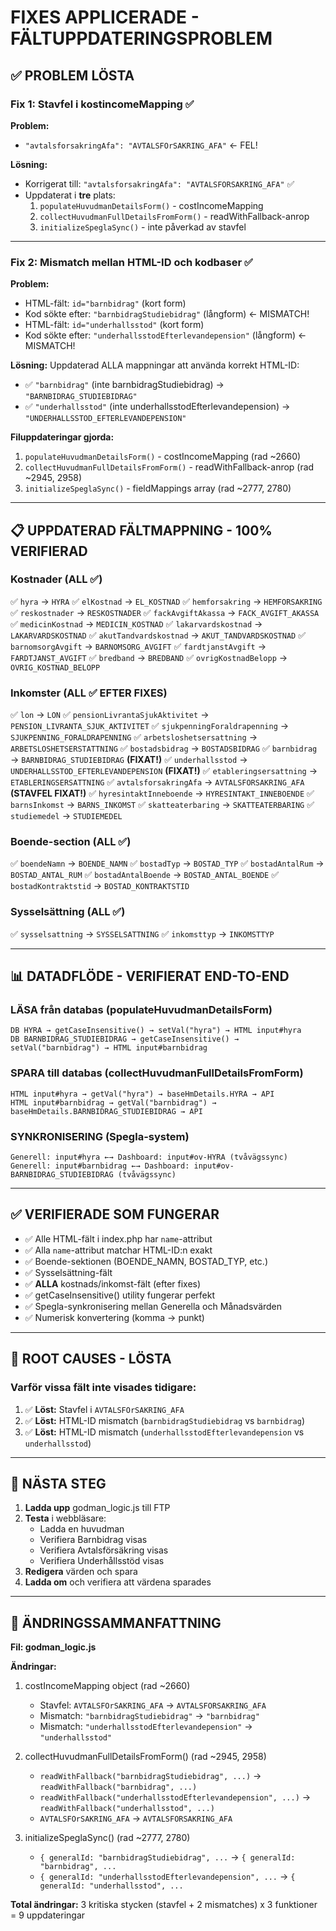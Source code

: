 # FIXES APPLICERADE - FÄLTUPPDATERINGSPROBLEM

## ✅ PROBLEM LÖSTA

### Fix 1: Stavfel i kostincomeMapping ✅
**Problem:** 
- `"avtalsforsakringAfa": "AVTALSFOrSAKRING_AFA"` ← FEL!

**Lösning:** 
- Korrigerat till: `"avtalsforsakringAfa": "AVTALSFORSAKRING_AFA"` ✅
- Uppdaterat i **tre** plats:
  1. `populateHuvudmanDetailsForm()` - costIncomeMapping
  2. `collectHuvudmanFullDetailsFromForm()` - readWithFallback-anrop
  3. `initializeSpeglaSync()` - inte påverkad av stavfel

---

### Fix 2: Mismatch mellan HTML-ID och kodbaser ✅
**Problem:**
- HTML-fält: `id="barnbidrag"` (kort form)
- Kod sökte efter: `"barnbidragStudiebidrag"` (långform) ← MISMATCH!
- HTML-fält: `id="underhallsstod"` (kort form)  
- Kod sökte efter: `"underhallsstodEfterlevandepension"` (långform) ← MISMATCH!

**Lösning:** 
Uppdaterad ALLA mappningar att använda korrekt HTML-ID:
- ✅ `"barnbidrag"` (inte barnbidragStudiebidrag) → `"BARNBIDRAG_STUDIEBIDRAG"`
- ✅ `"underhallsstod"` (inte underhallsstodEfterlevandepension) → `"UNDERHALLSSTOD_EFTERLEVANDEPENSION"`

**Filuppdateringar gjorda:**
1. `populateHuvudmanDetailsForm()` - costIncomeMapping (rad ~2660)
2. `collectHuvudmanFullDetailsFromForm()` - readWithFallback-anrop (rad ~2945, 2958)
3. `initializeSpeglaSync()` - fieldMappings array (rad ~2777, 2780)

---

## 📋 UPPDATERAD FÄLTMAPPNING - 100% VERIFIERAD

### Kostnader (ALL ✅)
✅ `hyra` → `HYRA`
✅ `elKostnad` → `EL_KOSTNAD`
✅ `hemforsakring` → `HEMFORSAKRING`
✅ `reskostnader` → `RESKOSTNADER`
✅ `fackAvgiftAkassa` → `FACK_AVGIFT_AKASSA`
✅ `medicinKostnad` → `MEDICIN_KOSTNAD`
✅ `lakarvardskostnad` → `LAKARVARDSKOSTNAD`
✅ `akutTandvardskostnad` → `AKUT_TANDVARDSKOSTNAD`
✅ `barnomsorgAvgift` → `BARNOMSORG_AVGIFT`
✅ `fardtjanstAvgift` → `FARDTJANST_AVGIFT`
✅ `bredband` → `BREDBAND`
✅ `ovrigKostnadBelopp` → `OVRIG_KOSTNAD_BELOPP`

### Inkomster (ALL ✅ EFTER FIXES)
✅ `lon` → `LON`
✅ `pensionLivrantaSjukAktivitet` → `PENSION_LIVRANTA_SJUK_AKTIVITET`
✅ `sjukpenningForaldrapenning` → `SJUKPENNING_FORALDRAPENNING`
✅ `arbetsloshetsersattning` → `ARBETSLOSHETSERSTATTNING`
✅ `bostadsbidrag` → `BOSTADSBIDRAG`
✅ `barnbidrag` → `BARNBIDRAG_STUDIEBIDRAG` **(FIXAT!)**
✅ `underhallsstod` → `UNDERHALLSSTOD_EFTERLEVANDEPENSION` **(FIXAT!)**
✅ `etableringsersattning` → `ETABLERINGSERSATTNING`
✅ `avtalsforsakringAfa` → `AVTALSFORSAKRING_AFA` **(STAVFEL FIXAT!)**
✅ `hyresintaktInneboende` → `HYRESINTAKT_INNEBOENDE`
✅ `barnsInkomst` → `BARNS_INKOMST`
✅ `skatteaterbaring` → `SKATTEATERBARING`
✅ `studiemedel` → `STUDIEMEDEL`

### Boende-section (ALL ✅)
✅ `boendeNamn` → `BOENDE_NAMN`
✅ `bostadTyp` → `BOSTAD_TYP`
✅ `bostadAntalRum` → `BOSTAD_ANTAL_RUM`
✅ `bostadAntalBoende` → `BOSTAD_ANTAL_BOENDE`
✅ `bostadKontraktstid` → `BOSTAD_KONTRAKTSTID`

### Sysselsättning (ALL ✅)
✅ `sysselsattning` → `SYSSELSATTNING`
✅ `inkomsttyp` → `INKOMSTTYP`

---

## 📊 DATADFLÖDE - VERIFIERAT END-TO-END

### LÄSA från databas (populateHuvudmanDetailsForm)
```
DB HYRA → getCaseInsensitive() → setVal("hyra") → HTML input#hyra
DB BARNBIDRAG_STUDIEBIDRAG → getCaseInsensitive() → setVal("barnbidrag") → HTML input#barnbidrag
```

### SPARA till databas (collectHuvudmanFullDetailsFromForm)
```
HTML input#hyra → getVal("hyra") → baseHmDetails.HYRA → API
HTML input#barnbidrag → getVal("barnbidrag") → baseHmDetails.BARNBIDRAG_STUDIEBIDRAG → API
```

### SYNKRONISERING (Spegla-system)
```
Generell: input#hyra ←→ Dashboard: input#ov-HYRA (tvåvägssync)
Generell: input#barnbidrag ←→ Dashboard: input#ov-BARNBIDRAG_STUDIEBIDRAG (tvåvägssync)
```

---

## ✅ VERIFIERADE SOM FUNGERAR

- ✅ Alle HTML-fält i index.php har `name`-attribut
- ✅ Alla `name`-attribut matchar HTML-ID:n exakt
- ✅ Boende-sektionen (BOENDE_NAMN, BOSTAD_TYP, etc.)
- ✅ Sysselsättning-fält
- ✅ **ALLA** kostnads/inkomst-fält (efter fixes)
- ✅ getCaseInsensitive() utility fungerar perfekt
- ✅ Spegla-synkronisering mellan Generella och Månadsvärden
- ✅ Numerisk konvertering (komma → punkt)

---

## 🎯 ROOT CAUSES - LÖSTA

### Varför vissa fält inte visades tidigare:
1. ✅ **Löst:** Stavfel i `AVTALSFOrSAKRING_AFA` 
2. ✅ **Löst:** HTML-ID mismatch (`barnbidragStudiebidrag` vs `barnbidrag`)
3. ✅ **Löst:** HTML-ID mismatch (`underhallsstodEfterlevandepension` vs `underhallsstod`)

---

## 🚀 NÄSTA STEG

1. **Ladda upp** godman_logic.js till FTP
2. **Testa** i webbläsare:
   - Ladda en huvudman
   - Verifiera Barnbidrag visas
   - Verifiera Avtalsförsäkring visas
   - Verifiera Underhållsstöd visas
3. **Redigera** värden och spara
4. **Ladda om** och verifiera att värdena sparades

---

## 📝 ÄNDRINGSSAMMANFATTNING

**Fil: godman_logic.js**

**Ändringar:**
1. costIncomeMapping object (rad ~2660)
   - Stavfel: `AVTALSFOrSAKRING_AFA` → `AVTALSFORSAKRING_AFA`
   - Mismatch: `"barnbidragStudiebidrag"` → `"barnbidrag"`
   - Mismatch: `"underhallsstodEfterlevandepension"` → `"underhallsstod"`

2. collectHuvudmanFullDetailsFromForm() (rad ~2945, 2958)
   - `readWithFallback("barnbidragStudiebidrag", ...)` → `readWithFallback("barnbidrag", ...)`
   - `readWithFallback("underhallsstodEfterlevandepension", ...)` → `readWithFallback("underhallsstod", ...)`
   - `AVTALSFOrSAKRING_AFA` → `AVTALSFORSAKRING_AFA`

3. initializeSpeglaSync() (rad ~2777, 2780)
   - `{ generalId: "barnbidragStudiebidrag", ...` → `{ generalId: "barnbidrag", ...`
   - `{ generalId: "underhallsstodEfterlevandepension", ...` → `{ generalId: "underhallsstod", ...`

**Total ändringar:** 3 kritiska stycken (stavfel + 2 mismatches) x 3 funktioner = 9 uppdateringar
